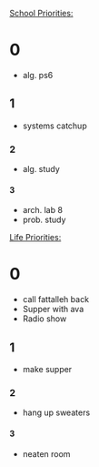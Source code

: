 <u>School Priorities:</u>
# 0
- alg. ps6

## 1
- systems catchup

### 2
- alg. study

#### 3
- arch. lab 8
- prob. study

<u>Life Priorities:</u>
# 0
- call fattalleh back
- Supper with ava
- Radio show
## 1
- make supper
### 2
- hang up sweaters
#### 3
- neaten room